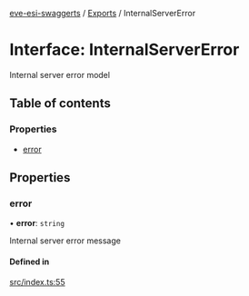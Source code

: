 [eve-esi-swaggerts](../README.md) / [Exports](../modules.md) / InternalServerError

# Interface: InternalServerError

Internal server error model

## Table of contents

### Properties

- [error](InternalServerError.md#error)

## Properties

### error

• **error**: `string`

Internal server error message

#### Defined in

[src/index.ts:55](https://github.com/ballsten/eve-esi-swaggerts/blob/ec6a45d/src/index.ts#L55)
